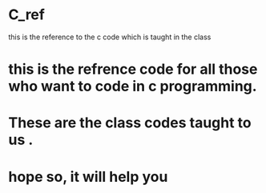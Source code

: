 # C_ref
this is the reference to the c code which is taught in the class
# this is the refrence code for all those who want to code in c programming.
# These are the class codes taught to us .
# hope so, it will help you
